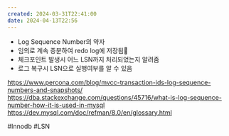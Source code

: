 ```yaml
---
created: 2024-03-31T22:41:00
date: 2024-04-13T22:56
---
```

- Log Sequence Number의 약자
- 임의로 계속 증분하여 redo log에 저장됨
- 체크포인트 발생시 어느 LSN까지 처리되었는지 알려줌
- 로그 복구시 LSN으로 실행여부를 알 수 있음


https://www.percona.com/blog/mvcc-transaction-ids-log-sequence-numbers-and-snapshots/
https://dba.stackexchange.com/questions/45716/what-is-log-sequence-number-how-it-is-used-in-mysql
https://dev.mysql.com/doc/refman/8.0/en/glossary.html


#Innodb 
#LSN